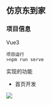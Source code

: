 ## 仿京东到家

### 项目信息

Vue3

```shell
项目运行
>npm run serve
```

实现的功能

+ 首页开发

![](E:\Web\jingdong\image\实现页面\首页.png)
